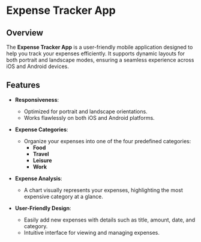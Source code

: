 # Expense Tracker App

## Overview
The **Expense Tracker App** is a user-friendly mobile application designed to help you track your expenses efficiently. It supports dynamic layouts for both portrait and landscape modes, ensuring a seamless experience across iOS and Android devices.

## Features
- **Responsiveness**:
  - Optimized for portrait and landscape orientations.
  - Works flawlessly on both iOS and Android platforms.

- **Expense Categories**:
  - Organize your expenses into one of the four predefined categories:
    - **Food**
    - **Travel**
    - **Leisure**
    - **Work**

- **Expense Analysis**:
  - A chart visually represents your expenses, highlighting the most expensive category at a glance.

- **User-Friendly Design**:
  - Easily add new expenses with details such as title, amount, date, and category.
  - Intuitive interface for viewing and managing expenses.
